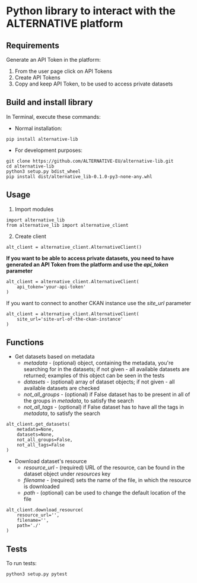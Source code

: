 # Python library to interact with the ALTERNATIVE platform

## Requirements
Generate an API Token in the platform:
1. From the user page click on API Tokens
2. Create API Tokens
3. Copy and keep API Token, to be used to access private datasets

## Build and install library
In Terminal, execute these commands:
- Normal installation:
```
pip install alternative-lib
```
- For development purposes:
```
git clone https://github.com/ALTERNATIVE-EU/alternative-lib.git
cd alternative-lib
python3 setup.py bdist_wheel
pip install dist/alternative_lib-0.1.0-py3-none-any.whl
```

## Usage
1. Import modules
```
import alternative_lib
from alternative_lib import alternative_client
```
2. Create client
```
alt_client = alternative_client.AlternativeClient()
```
**If you want to be able to access private datasets, you need to have generated an API Token from the platform and use the *api_token* parameter**
```
alt_client = alternative_client.AlternativeClient(
    api_token='your-api-token'
)
```
If you want to connect to another CKAN instance use the *site_url* parameter
```
alt_client = alternative_client.AlternativeClient(
    site_url='site-url-of-the-ckan-instance'
)
```

## Functions
- Get datasets based on metadata
    - *metadata* - (optional) object, containing the metadata, you're searching for in the datasets; if not given - all available datasets are returned; examples of this object can be seen in the tests
    - *datasets* - (optional) array of dataset objects; if not given - all available datasets are checked
    - *not_all_groups* - (optional) if False dataset has to be present in all of the groups in *metadata*, to satisfy the search
    - *not_all_tags* - (optional) if False dataset has to have all the tags in *metadata*, to satisfy the search
```
alt_client.get_datasets(
    metadata=None,
    datasets=None,
    not_all_groups=False,
    not_all_tags=False
)
```
- Download dataset's resource
    - *resource_url* - (required) URL of the resource, can be found in the dataset object under *resources* key
    - *filename* - (required) sets the name of the file, in which the resource is downloaded
    - *path* - (optional) can be used to change the default location of the file
```
alt_client.download_resource(
    resource_url='',
    filename='',
    path='./'
)
```

## Tests
To run tests:
```
python3 setup.py pytest
```
